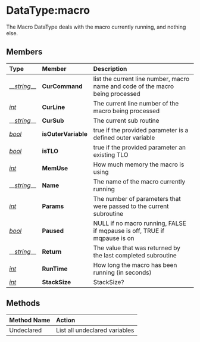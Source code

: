# DataType:macro

The Macro DataType deals with the macro currently running, and nothing else.

## Members

| **Type** | **Member** | **Description** |
| :--- | :--- | :--- |
| \_\_[_string_](datatype-string.md)\_\_ | **CurCommand** | list the current line number, macro name and code of the macro being processed |
| [_int_](datatype-int.md) | **CurLine** | The current line number of the macro being processed |
| \_\_[_string_](datatype-string.md)\_\_ | **CurSub** | The current sub routine |
| [_bool_](datatype-bool.md) | **isOuterVariable** | true if the provided parameter is a defined outer variable |
| [_bool_](datatype-bool.md) | **isTLO** | true if the provided parameter an existing TLO |
| [_int_](datatype-int.md) | **MemUse** | How much memory the macro is using |
| \_\_[_string_](datatype-string.md)\_\_ | **Name** | The name of the macro currently running |
| [_int_](datatype-int.md) | **Params** | The number of parameters that were passed to the current subroutine |
| [_bool_](datatype-bool.md) | **Paused** | NULL if no macro running, FALSE if mqpause is off, TRUE if mqpause is on |
| \_\_[_string_](datatype-string.md)\_\_ | **Return** | The value that was returned by the last completed subroutine |
| [_int_](datatype-int.md) | **RunTime** | How long the macro has been running \(in seconds\) |
| [_int_](datatype-int.md) | **StackSize** | StackSize? |

## Methods

| Method Name | Action |
| :--- | :--- |
| Undeclared | List all undeclared variables |

